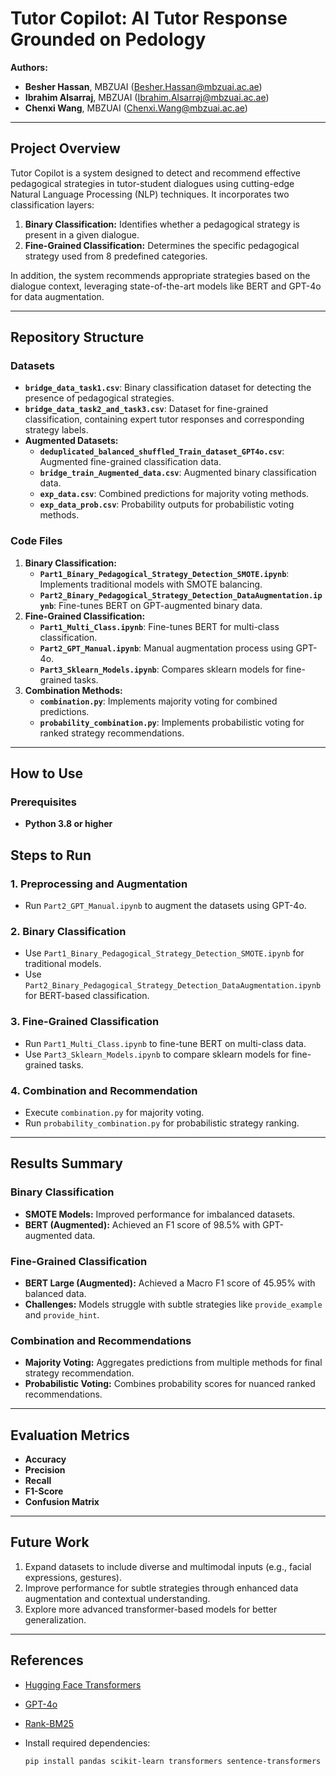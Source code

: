 # Tutor Copilot: AI Tutor Response Grounded on Pedology

**Authors:**  
- **Besher Hassan**, MBZUAI ([Besher.Hassan@mbzuai.ac.ae](mailto:Besher.Hassan@mbzuai.ac.ae))  
- **Ibrahim Alsarraj**, MBZUAI ([Ibrahim.Alsarraj@mbzuai.ac.ae](mailto:Ibrahim.Alsarraj@mbzuai.ac.ae))  
- **Chenxi Wang**, MBZUAI ([Chenxi.Wang@mbzuai.ac.ae](mailto:Chenxi.Wang@mbzuai.ac.ae))

---

## Project Overview

Tutor Copilot is a system designed to detect and recommend effective pedagogical strategies in tutor-student dialogues using cutting-edge Natural Language Processing (NLP) techniques. It incorporates two classification layers:
1. **Binary Classification:** Identifies whether a pedagogical strategy is present in a given dialogue.
2. **Fine-Grained Classification:** Determines the specific pedagogical strategy used from 8 predefined categories.

In addition, the system recommends appropriate strategies based on the dialogue context, leveraging state-of-the-art models like BERT and GPT-4o for data augmentation.

---

## Repository Structure

### **Datasets**
- **`bridge_data_task1.csv`**: Binary classification dataset for detecting the presence of pedagogical strategies.
- **`bridge_data_task2_and_task3.csv`**: Dataset for fine-grained classification, containing expert tutor responses and corresponding strategy labels.
- **Augmented Datasets:**
  - **`deduplicated_balanced_shuffled_Train_dataset_GPT4o.csv`**: Augmented fine-grained classification data.
  - **`bridge_train_Augmented_data.csv`**: Augmented binary classification data.
  - **`exp_data.csv`**: Combined predictions for majority voting methods.
  - **`exp_data_prob.csv`**: Probability outputs for probabilistic voting methods.

### **Code Files**
1. **Binary Classification:**
   - **`Part1_Binary_Pedagogical_Strategy_Detection_SMOTE.ipynb`**: Implements traditional models with SMOTE balancing.
   - **`Part2_Binary_Pedagogical_Strategy_Detection_DataAugmentation.ipynb`**: Fine-tunes BERT on GPT-augmented binary data.
2. **Fine-Grained Classification:**
   - **`Part1_Multi_Class.ipynb`**: Fine-tunes BERT for multi-class classification.
   - **`Part2_GPT_Manual.ipynb`**: Manual augmentation process using GPT-4o.
   - **`Part3_Sklearn_Models.ipynb`**: Compares sklearn models for fine-grained tasks.
3. **Combination Methods:**
   - **`combination.py`**: Implements majority voting for combined predictions.
   - **`probability_combination.py`**: Implements probabilistic voting for ranked strategy recommendations.

---

## How to Use

### Prerequisites
- **Python 3.8 or higher**

## Steps to Run

### 1. Preprocessing and Augmentation
- Run `Part2_GPT_Manual.ipynb` to augment the datasets using GPT-4o.

### 2. Binary Classification
- Use `Part1_Binary_Pedagogical_Strategy_Detection_SMOTE.ipynb` for traditional models.
- Use `Part2_Binary_Pedagogical_Strategy_Detection_DataAugmentation.ipynb` for BERT-based classification.

### 3. Fine-Grained Classification
- Run `Part1_Multi_Class.ipynb` to fine-tune BERT on multi-class data.
- Use `Part3_Sklearn_Models.ipynb` to compare sklearn models for fine-grained tasks.

### 4. Combination and Recommendation
- Execute `combination.py` for majority voting.
- Run `probability_combination.py` for probabilistic strategy ranking.

---

## Results Summary

### Binary Classification
- **SMOTE Models:** Improved performance for imbalanced datasets.
- **BERT (Augmented):** Achieved an F1 score of 98.5% with GPT-augmented data.

### Fine-Grained Classification
- **BERT Large (Augmented):** Achieved a Macro F1 score of 45.95% with balanced data.
- **Challenges:** Models struggle with subtle strategies like `provide_example` and `provide_hint`.

### Combination and Recommendations
- **Majority Voting:** Aggregates predictions from multiple methods for final strategy recommendation.
- **Probabilistic Voting:** Combines probability scores for nuanced ranked recommendations.

---

## Evaluation Metrics
- **Accuracy**
- **Precision**
- **Recall**
- **F1-Score**
- **Confusion Matrix**

---

## Future Work
1. Expand datasets to include diverse and multimodal inputs (e.g., facial expressions, gestures).
2. Improve performance for subtle strategies through enhanced data augmentation and contextual understanding.
3. Explore more advanced transformer-based models for better generalization.

---

## References
- [Hugging Face Transformers](https://huggingface.co/transformers/)
- [GPT-4o](https://openai.com/)
- [Rank-BM25](https://pypi.org/project/rank-bm25/)

- Install required dependencies:
  ```bash
  pip install pandas scikit-learn transformers sentence-transformers rank-bm25 matplotlib torch
